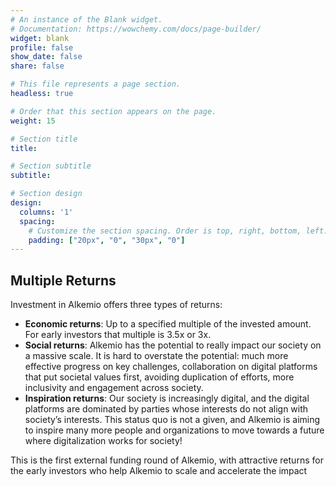 ```yaml
---
# An instance of the Blank widget.
# Documentation: https://wowchemy.com/docs/page-builder/
widget: blank
profile: false
show_date: false
share: false

# This file represents a page section.
headless: true

# Order that this section appears on the page.
weight: 15

# Section title
title: 

# Section subtitle
subtitle: 

# Section design
design:
  columns: '1'
  spacing:
    # Customize the section spacing. Order is top, right, bottom, left.
    padding: ["20px", "0", "30px", "0"]
---
```

## **Multiple Returns**
Investment in Alkemio offers three types of returns: 
* **Economic returns**: Up to a specified multiple of the invested amount. For early investors that multiple is 3.5x or 3x. 
* **Social returns**: Alkemio has the potential to really impact our society on a massive scale. It is hard to overstate the potential: much more effective progress on key challenges, collaboration on digital platforms that put societal values first, avoiding duplication of efforts, more inclusivity and engagement across society. 
* **Inspiration returns**: Our society is increasingly digital, and the digital platforms are dominated by parties whose interests do not align with society’s interests. This status quo is not a given, and Alkemio is aiming to inspire many more people and organizations to move towards a future where digitalization works for society!

This is the first external funding round of Alkemio, with attractive returns for the early investors who help Alkemio to scale and accelerate the impact 

